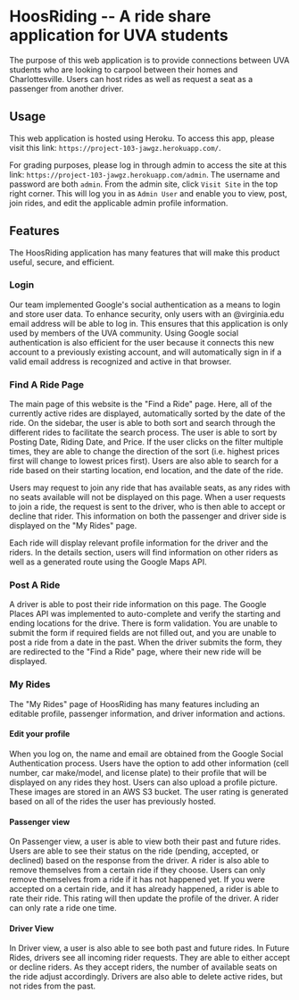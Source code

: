 # HoosRiding -- A ride share application for UVA students

The purpose of this web application is to provide connections between UVA students who are looking to carpool between
their homes and Charlottesville. Users can host rides as well as request a seat as a passenger from another driver.

## Usage

This web application is hosted using Heroku. To access this app, please visit this link: `https://project-103-jawgz.herokuapp.com/`.

For grading purposes, please log in through admin to access the site at this link: `https://project-103-jawgz.herokuapp.com/admin`. The username and password are both `admin`. From the admin site, click `Visit Site` in the top right corner. This will log you in as `Admin User` and enable you to view, post, join rides, and edit the applicable admin profile information.

## Features

The HoosRiding application has many features that will make this product useful, secure, and efficient.

### Login

Our team implemented Google's social authentication as a means to login and store user data.
To enhance security, only users with an @virginia.edu email address will be able to log in. This ensures that this
application is only used by members of the UVA community.
Using Google social authentication is also efficient for the user because it connects this new account to a previously
existing account, and will automatically sign in if a valid email address is recognized and active in that browser.

### Find A Ride Page

The main page of this website is the "Find a Ride" page. Here, all of the currently active rides are displayed, automatically
sorted by the date of the ride.
On the sidebar, the user is able to both sort and search through the different rides to facilitate the search process.
The user is able to sort by Posting Date, Riding Date, and Price. If the user clicks on the filter multiple times,
they are able to change the direction of the sort (i.e. highest prices first will change to lowest prices first).
Users are also able to search for a ride based on their starting location, end location, and the date of the ride.

Users may request to join any ride that has available seats, as any rides with no seats available will not be displayed
on this page. When a user requests to join a ride, the request is sent to the driver, who is then able to accept or
decline that rider. This information on both the passenger and driver side is displayed on the "My Rides" page.

Each ride will display relevant profile information for the driver and the riders. In the details section, users will
find information on other riders as well as a generated route using the Google Maps API.

### Post A Ride

A driver is able to post their ride information on this page. The Google Places API was implemented to auto-complete
and verify the starting and ending locations for the drive.
There is form validation. You are unable to submit the form if required fields are not filled out, and you are unable to
post a ride from a date in the past.
When the driver submits the form, they are redirected to the "Find a Ride" page, where their new ride will be displayed.

### My Rides

The "My Rides" page of HoosRiding has many features including an editable profile, passenger information, and driver
information and actions.

#### Edit your profile

When you log on, the name and email are obtained from the Google Social Authentication process. Users have the option
to add other information (cell number, car make/model, and license plate) to their profile that will be displayed on any
rides they host.
Users can also upload a profile picture. These images are stored in an AWS S3 bucket.
The user rating is generated based on all of the rides the user has previously hosted.

#### Passenger view

On Passenger view, a user is able to view both their past and future rides. Users are able to see their status on the
ride (pending, accepted, or declined) based on the response from the driver. A rider is also able to remove themselves
from a certain ride if they choose. Users can only remove themselves from a ride if it has not happened yet.
If you were accepted on a certain ride, and it has already happened, a rider is able to rate their ride. This rating
will then update the profile of the driver. A rider can only rate a ride one time.

#### Driver View

In Driver view, a user is also able to see both past and future rides. In Future Rides, drivers see all incoming rider
requests. They are able to either accept or decline riders. As they accept riders, the number of available seats on the
ride adjust accordingly. Drivers are also able to delete active rides, but not rides from the past.
